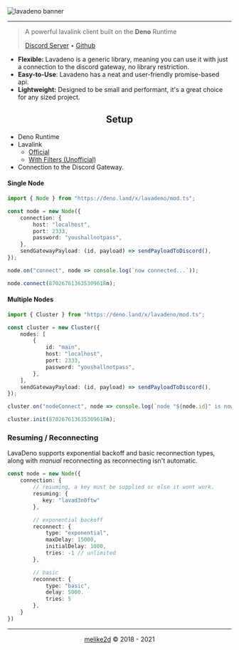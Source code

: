 <img align="center" src="./assets/banner.png" alt="lavadeno banner">
<hr />
<blockquote>
  A powerful lavalink client built on the <strong>Deno</strong> Runtime
  <p><a href="https://discord.gg/mNADeS6BtE">Discord Server</a> &bull; <a href="https://github.com/lavaclient/lavadeno">Github</a></p>
</blockquote>

- **Flexible:** Lavadeno is a generic library, meaning you can use it with just a connection to the discord gateway, no library restriction.
- **Easy-to-Use**: Lavadeno has a neat and user-friendly promise-based api.
- **Lightweight:** Designed to be small and performant, it's a great choice for any sized project.

<h2 align="center">Setup</h2>

- Deno Runtime
- Lavalink
  - [Official](https://github.com/freyacodes/lavalink)
  - [With Filters (Unofficial)](https://github.com/melike2d/lavalink/)
- Connection to the Discord Gateway.

#### Single Node

```ts
import { Node } from "https://deno.land/x/lavadeno/mod.ts";

const node = new Node({
    connection: {
        host: "localhost",
        port: 2333,
        password: "youshallnotpass",
    },
    sendGatewayPayload: (id, payload) => sendPayloadToDiscord(),
});

node.on("connect", node => console.log(`now connected...`));

node.connect(870267613635309618n);
```
#### Multiple Nodes

```ts
import { Cluster } from "https://deno.land/x/lavadeno/mod.ts";

const cluster = new Cluster({
    nodes: [
        {
            id: "main",
            host: "localhost",
            port: 2333,
            password: "youshallnotpass",
        },
    ],
    sendGatewayPayload: (id, payload) => sendPayloadToDiscord(),
});

cluster.on("nodeConnect", node => console.log(`node "${node.id}" is now connected...`));

cluster.init(870267613635309618n);
```

### Resuming / Reconnecting

LavaDeno supports exponential backoff and basic reconnection types, along with *manual* reconnecting as reconnecting isn't automatic.

```ts
const node = new Node({
    connection: {
        // resuming, a key must be supplied or else it wont work.
        resuming: {
           key: "lavad3n0ftw" 
        },

        // exponential backoff
        reconnect: {
            type: "exponential",
            maxDelay: 15000,
            initialDelay: 1000,
            tries: -1 // unlimited
        },

        // basic 
        reconnect: {
            type: "basic",
            delay: 5000.
            tries: 5
        },
    }
}) 
```

---

<p align="center"><a href="https://dimensional.fun">melike2d</a> &copy; 2018 - 2021</p>
